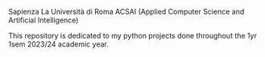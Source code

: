 Sapienza La Università di Roma
ACSAI (Applied Computer Science and Artificial Intelligence)

This repository is dedicated to my python projects done throughout the 1yr 1sem 2023/24 academic year.